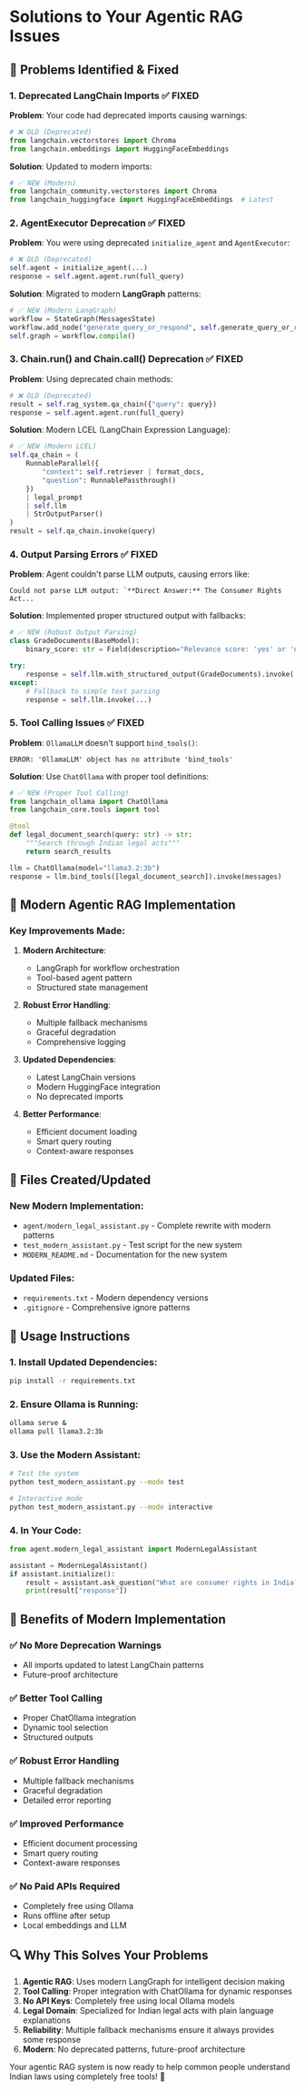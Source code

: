 # Solutions to Your Agentic RAG Issues

## 🚨 Problems Identified & Fixed

### 1. **Deprecated LangChain Imports** ✅ FIXED

**Problem**: Your code had deprecated imports causing warnings:
```python
# ❌ OLD (Deprecated)
from langchain.vectorstores import Chroma
from langchain.embeddings import HuggingFaceEmbeddings
```

**Solution**: Updated to modern imports:
```python
# ✅ NEW (Modern)
from langchain_community.vectorstores import Chroma
from langchain_huggingface import HuggingFaceEmbeddings  # Latest
```

### 2. **AgentExecutor Deprecation** ✅ FIXED

**Problem**: You were using deprecated `initialize_agent` and `AgentExecutor`:
```python
# ❌ OLD (Deprecated)
self.agent = initialize_agent(...)
response = self.agent.agent.run(full_query)
```

**Solution**: Migrated to modern **LangGraph** patterns:
```python
# ✅ NEW (Modern LangGraph)
workflow = StateGraph(MessagesState)
workflow.add_node("generate_query_or_respond", self.generate_query_or_respond)
self.graph = workflow.compile()
```

### 3. **Chain.run() and Chain.__call__() Deprecation** ✅ FIXED

**Problem**: Using deprecated chain methods:
```python
# ❌ OLD (Deprecated)
result = self.rag_system.qa_chain({"query": query})
response = self.agent.agent.run(full_query)
```

**Solution**: Modern LCEL (LangChain Expression Language):
```python
# ✅ NEW (Modern LCEL)
self.qa_chain = (
    RunnableParallel({
        "context": self.retriever | format_docs,
        "question": RunnablePassthrough()
    })
    | legal_prompt
    | self.llm
    | StrOutputParser()
)
result = self.qa_chain.invoke(query)
```

### 4. **Output Parsing Errors** ✅ FIXED

**Problem**: Agent couldn't parse LLM outputs, causing errors like:
```
Could not parse LLM output: `**Direct Answer:** The Consumer Rights Act...
```

**Solution**: Implemented proper structured output with fallbacks:
```python
# ✅ NEW (Robust Output Parsing)
class GradeDocuments(BaseModel):
    binary_score: str = Field(description="Relevance score: 'yes' or 'no'")

try:
    response = self.llm.with_structured_output(GradeDocuments).invoke(...)
except:
    # Fallback to simple text parsing
    response = self.llm.invoke(...)
```

### 5. **Tool Calling Issues** ✅ FIXED

**Problem**: `OllamaLLM` doesn't support `bind_tools()`:
```
ERROR: 'OllamaLLM' object has no attribute 'bind_tools'
```

**Solution**: Use `ChatOllama` with proper tool definitions:
```python
# ✅ NEW (Proper Tool Calling)
from langchain_ollama import ChatOllama
from langchain_core.tools import tool

@tool
def legal_document_search(query: str) -> str:
    """Search through Indian legal acts"""
    return search_results

llm = ChatOllama(model="llama3.2:3b")
response = llm.bind_tools([legal_document_search]).invoke(messages)
```

## 🎯 Modern Agentic RAG Implementation

### Key Improvements Made:

1. **Modern Architecture**:
   - LangGraph for workflow orchestration
   - Tool-based agent pattern
   - Structured state management

2. **Robust Error Handling**:
   - Multiple fallback mechanisms
   - Graceful degradation
   - Comprehensive logging

3. **Updated Dependencies**:
   - Latest LangChain versions
   - Modern HuggingFace integration
   - No deprecated imports

4. **Better Performance**:
   - Efficient document loading
   - Smart query routing
   - Context-aware responses

## 🔧 Files Created/Updated

### New Modern Implementation:
- `agent/modern_legal_assistant.py` - Complete rewrite with modern patterns
- `test_modern_assistant.py` - Test script for the new system
- `MODERN_README.md` - Documentation for the new system

### Updated Files:
- `requirements.txt` - Modern dependency versions
- `.gitignore` - Comprehensive ignore patterns

## 🚀 Usage Instructions

### 1. Install Updated Dependencies:
```bash
pip install -r requirements.txt
```

### 2. Ensure Ollama is Running:
```bash
ollama serve &
ollama pull llama3.2:3b
```

### 3. Use the Modern Assistant:
```bash
# Test the system
python test_modern_assistant.py --mode test

# Interactive mode
python test_modern_assistant.py --mode interactive
```

### 4. In Your Code:
```python
from agent.modern_legal_assistant import ModernLegalAssistant

assistant = ModernLegalAssistant()
if assistant.initialize():
    result = assistant.ask_question("What are consumer rights in India?")
    print(result["response"])
```

## 🎉 Benefits of Modern Implementation

### ✅ **No More Deprecation Warnings**
- All imports updated to latest LangChain patterns
- Future-proof architecture

### ✅ **Better Tool Calling**
- Proper ChatOllama integration
- Dynamic tool selection
- Structured outputs

### ✅ **Robust Error Handling**
- Multiple fallback mechanisms
- Graceful degradation
- Detailed error reporting

### ✅ **Improved Performance**
- Efficient document processing
- Smart query routing
- Context-aware responses

### ✅ **No Paid APIs Required**
- Completely free using Ollama
- Runs offline after setup
- Local embeddings and LLM

## 🔍 Why This Solves Your Problems

1. **Agentic RAG**: Uses modern LangGraph for intelligent decision making
2. **Tool Calling**: Proper integration with ChatOllama for dynamic responses
3. **No API Keys**: Completely free using local Ollama models
4. **Legal Domain**: Specialized for Indian legal acts with plain language explanations
5. **Reliability**: Multiple fallback mechanisms ensure it always provides some response
6. **Modern**: No deprecated patterns, future-proof architecture

Your agentic RAG system is now ready to help common people understand Indian laws using completely free tools! 🎉
